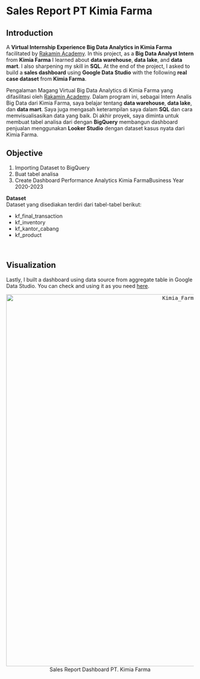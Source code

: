 # **Sales Report PT Kimia Farma**

## **Introduction**
A **Virtual Internship Experience Big Data Analytics in Kimia Farma** facilitated by [Rakamin Academy](https://www.rakamin.com/). In this project, as a **Big Data Analyst Intern** from **Kimia Farma** I learned about **data warehouse**, **data lake**, and **data mart**. I also sharpening my skill in **SQL**. At the end of the project, I asked to build a **sales dashboard** using **Google Data Studio** with the following **real case dataset** from **Kimia Farma**.

Pengalaman Magang Virtual Big Data Analytics di Kimia Farma yang difasilitasi oleh [Rakamin Academy](https://www.rakamin.com/). Dalam program ini, sebagai Intern Analis Big Data dari Kimia Farma, saya belajar tentang **data warehouse**, **data lake**, dan **data mart**. Saya juga mengasah keterampilan saya dalam **SQL** dan cara memvisualisasikan data yang baik. Di akhir proyek, saya diminta untuk membuat tabel analisa dari dengan **BigQuery** membangun dashboard penjualan menggunakan **Looker Studio** dengan dataset kasus nyata dari Kimia Farma.

## **Objective**
1. Importing Dataset to BigQuery
2. Buat tabel analisa
3. Create Dashboard Performance Analytics Kimia FarmaBusiness Year 2020-2023

**Dataset** <br>
Dataset yang disediakan terdiri dari tabel-tabel berikut:
- kf_final_transaction
- kf_inventory
- kf_kantor_cabang
- kf_product
<br>

## **Visualization**
Lastly, I built a dashboard using data source from aggregate table in Google Data Studio. You can check and using it as you need [here](https://lookerstudio.google.com/reporting/58feb65d-29de-4c33-9c7d-7df3ced5b5e9).
<p align="center">
    <kbd> <img width="1000" alt="Kimia_Farma_page-0001" src="https://github.com/Ayyasy123/rakamin-kf-big-data-analylitcs/assets/53820239/ca66f94e-ecfa-4a7d-bbbb-e197276a9134"> </kbd> <br>
    Sales Report Dashboard PT. Kimia Farma
</p>
